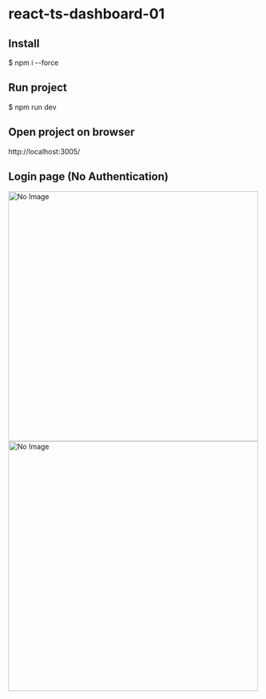 # react-ts-dashboard-01

## Install
$ npm i --force

## Run project
$ npm run dev

## Open project on browser
http://localhost:3005/

## Login page (No Authentication)

<div>
<image src="https://raw.githubusercontent.com/sataporn1995/react-ts-dashboard-01/main/public/images/login.jpg" alt="No Image" width="500" />
<image src="https://raw.githubusercontent.com/sataporn1995/react-ts-dashboard-01/main/public/images/page.jpg" alt="No Image" width="500" />
</div>

